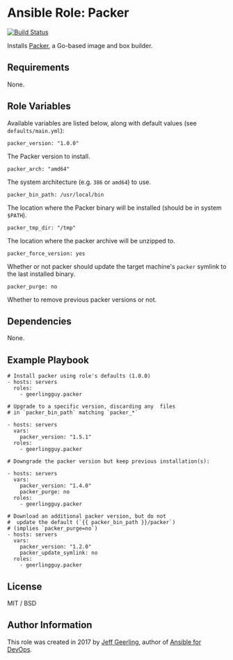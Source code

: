 # Ansible Role: Packer

[![Build Status](https://travis-ci.org/geerlingguy/ansible-role-packer.svg?branch=master)](https://travis-ci.org/geerlingguy/ansible-role-packer)

Installs [Packer](https://www.packer.io), a Go-based image and box builder.

## Requirements

None.

## Role Variables

Available variables are listed below, along with default values (see `defaults/main.yml`):

    packer_version: "1.0.0"

The Packer version to install.

    packer_arch: "amd64"

The system architecture (e.g. `386` or `amd64`) to use.

    packer_bin_path: /usr/local/bin

The location where the Packer binary will be installed (should be in system `$PATH`).

    packer_tmp_dir: "/tmp"

The location where the packer archive will be unzipped to.

    packer_force_version: yes

Whether or not packer should update the target machine's `packer` symlink to the
last installed binary.

    packer_purge: no

Whether to remove previous packer versions or not.

## Dependencies

None.

## Example Playbook

    # Install packer using role's defaults (1.0.0)
    - hosts: servers
      roles:
        - geerlingguy.packer

    # Upgrade to a specific version, discarding any  files
    # in `packer_bin_path` matching `packer_*`

    - hosts: servers
      vars:
        packer_version: "1.5.1"
      roles:
        - geerlingguy.packer

    # Downgrade the packer version but keep previous installation(s):

    - hosts: servers
      vars:
        packer_version: "1.4.0"
        packer_purge: no
      roles:
        - geerlingguy.packer

    # Download an additional packer version, but do not
    #  update the default (`{{ packer_bin_path }}/packer`)
    # (implies `packer_purge=no`)
    - hosts: servers
      vars:
        packer_version: "1.2.0"
        packer_update_symlink: no
      roles:
        - geerlingguy.packer

## License

MIT / BSD

## Author Information

This role was created in 2017 by [Jeff Geerling](https://www.jeffgeerling.com/), author of [Ansible for DevOps](https://www.ansiblefordevops.com/).
